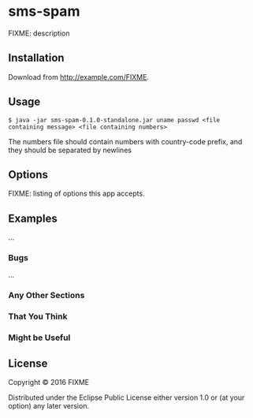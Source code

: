 # sms-spam

FIXME: description

## Installation

Download from http://example.com/FIXME.

## Usage

    $ java -jar sms-spam-0.1.0-standalone.jar uname passwd <file containing message> <file containing numbers>

The numbers file should contain numbers with country-code prefix, and they should be separated by newlines
## Options

FIXME: listing of options this app accepts.

## Examples

...

### Bugs

...

### Any Other Sections
### That You Think
### Might be Useful

## License

Copyright © 2016 FIXME

Distributed under the Eclipse Public License either version 1.0 or (at
your option) any later version.
